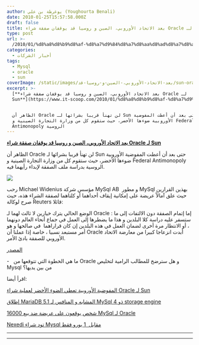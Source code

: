 ```yaml
---
author: يوغرطة بن علي (Youghourta Benali)
date: 2010-01-25T15:57:58.000Z
draft: false
title: بعد الاتحاد الأوروبي، الصين و روسيا قد يوقفان صفقة شراء Oracle لـ Sun
type: post
url: >-
  /2010/01/%d8%a8%d8%b9%d8%af-%d8%a7%d9%84%d8%a7%d8%aa%d8%ad%d8%a7%d8%af-%d8%a7%d9%84%d8%a3%d9%88%d8%b1%d9%88%d8%a8%d9%8a%d8%8c-%d8%a7%d9%84%d8%b5%d9%8a%d9%86-%d9%88-%d8%b1%d9%88%d8%b3%d9%8a%d8%a7-%d9%82%d8%af/
categories:
  - أخبار الشركات
tags:
  - Mysql
  - oracle
  - sun
coverImage: /static/images/بعد-الاتحاد-الأوروبي،-الصين-و-روسيا-قد/sun-oracle.jpg
excerpt: >-
  [**بعد الاتحاد الأوروبي، الصين و روسيا قد يوقفان صفقة شراء Oracle لـ
  Sun**](https://www.it-scoop.com/2010/01/%d8%a8%d8%b9%d8%af-%d8%a7%d9%84%d8%a7%d8%aa%d8%ad%d8%a7%d8%af-%d8%a7%d9%84%d8%a3%d9%88%d8%b1%d9%88%d8%a8%d9%8a%d8%8c-%d8%a7%d9%84%d8%b5%d9%8a%d9%86-%d9%88-%d8%b1%d9%88%d8%b3%d9%8a%d8%a7-%d9%82%d8%af/)


  الظاهر أن Oracle لن تهنأ قريبا بشرائها لـ Sun حتى بعد أن أعطت المفوضية
  الأوروبية ضوءها الأخضر، حيث ستقوم كل من وزارة التجارة الصينية و Federal
  Antimonopoly الروسية
---
```

[**بعد الاتحاد الأوروبي، الصين و روسيا قد يوقفان صفقة شراء Oracle لـ Sun**](https://www.it-scoop.com/2010/01/%d8%a8%d8%b9%d8%af-%d8%a7%d9%84%d8%a7%d8%aa%d8%ad%d8%a7%d8%af-%d8%a7%d9%84%d8%a3%d9%88%d8%b1%d9%88%d8%a8%d9%8a%d8%8c-%d8%a7%d9%84%d8%b5%d9%8a%d9%86-%d9%88-%d8%b1%d9%88%d8%b3%d9%8a%d8%a7-%d9%82%d8%af/)

الظاهر أن Oracle لن تهنأ قريبا بشرائها لـ Sun حتى بعد أن أعطت المفوضية الأوروبية ضوءها الأخضر، حيث ستقوم كل من وزارة التجارة الصينية و Federal Antimonopoly الروسية بدراسة ملف الصفقة لإبداء رأيهما فيه.

![](/static/images/بعد-الاتحاد-الأوروبي،-الصين-و-روسيا-قد/sun-oracle.jpg)

رحب Michael Widenius مؤسس شركة MySql AB  و مطور MySql بهذين القرارين  حيث علق آمالاً عريضة على إمكانية إيقاف أحداهما أو كلتاهما لصفقة الشراء هذه، حيث صرح لوكالة Reuters قائلا:

الوضع الحالي يترك خيارين لا ثالث لهما لـ Oracle : إما إتمام الصفقة دون الالتفات إلى ما ستسفر عليه دراسة كلا البلدين و هذا ما يضطرها إلى العمل في جماع أنحاء العالم دونهما ، أو الانتظار مرة أخرى لضمان العمل في هذه البلدين إن كان قراراهما  في صالحها و هو أمر مستبعد نسبيا ، خاصة إذا عملنا أن Oracle أبدت انزعاجا كبيرا من معارضة الاتحاد الأوروبي للصفقة بادئ الأمر.

[المصدر](http://www.reuters.com/article/idUSTRE60G1Z120100117)

\-   ما هي الخطوة التي تتوقعها من Oracle و هل سترضخ للمطالب الرامية لتخليص Mysql من بين يديها؟

اقرأ أيضا:

[المفوضية الأوروبية تعطي الضوء الأخضر لعملية شراء Oracle لـ Sun](../2010/01/%d8%a7%d9%84%d9%85%d9%81%d9%88%d8%b6%d9%8a%d8%a9-%d8%a7%d9%84%d8%a3%d9%88%d8%b1%d9%88%d8%a8%d9%8a%d8%a9-%d8%aa%d8%b9%d8%b7%d9%8a-%d8%a7%d9%84%d8%b6%d9%88%d8%a1-%d8%a7%d9%84%d8%a3%d8%ae%d8%b6%d8%b1/)

[إطلاق MariaDB 5.1 المشابه و المنافس لـ MySql ذو 4 storage engine](../2010/01/%d8%a5%d8%b7%d9%84%d8%a7%d9%82-mariadb-5-1-%d8%a7%d9%84%d9%85%d8%b4%d8%a7%d8%a8%d9%87-%d9%88-%d8%a7%d9%84%d9%85%d9%86%d8%a7%d9%81%d8%b3-%d9%84%d9%80-mysql-%d8%b0%d9%88-4-storage-engine/)

[16000 شخص يوقعون على عريضة ضد بيع MySql لـ Oracle](../2010/01/16000-%d8%b4%d8%ae%d8%b5-%d9%8a%d9%88%d9%82%d8%b9%d9%88%d9%86-%d8%b9%d9%84%d9%89-%d8%b9%d8%b1%d9%8a%d8%b6%d8%a9-%d8%b6%d8%af-%d8%a8%d9%8a%d8%b9-mysql-%d9%84%d9%80-oracle/)

[Nexedi تود شراء Mysql مقابل  1 يورو فقط](../2009/12/nexedi-%d8%aa%d9%88%d8%af-%d8%b4%d8%b1%d8%a7%d8%a1-mysql-%d9%85%d9%82%d8%a7%d8%a8%d9%84-%d8%b3%d8%b9%d8%b1-1-%d9%8a%d9%88%d8%b1%d9%88-%d9%81%d9%82%d8%b7/)

***

***
